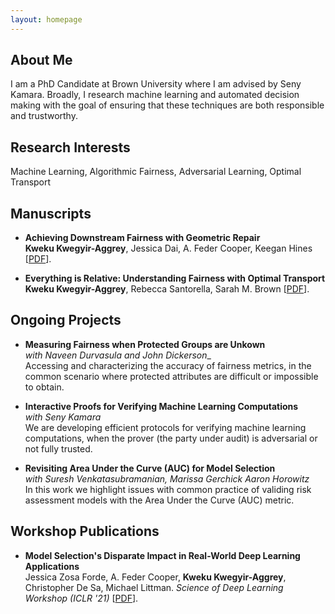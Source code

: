 ```yaml
---
layout: homepage
---
```


## About Me

I am a PhD Candidate at Brown University where I am advised by Seny Kamara. Broadly, I research machine learning and automated decision making with the goal of ensuring that these techniques are both responsible and trustworthy. 

## Research Interests

Machine Learning, Algorithmic Fairness, Adversarial Learning, Optimal Transport

<!--
## News

- **[June. 2022]** Our paper about incremental learning is accepted to CVPR 2020.
- **[Feb. 2020]** We will host the ACM Multimedia Asia 2020 conference in Singapore!
- **[Sept. 2019]** Our paper about few-shot learning is accepted to NeurIPS 2019.
- **[Mar. 2019]** Our paper about few-shot learning is accepted to CVPR 2019.
-->

## Manuscripts

- **Achieving Downstream Fairness with Geometric Repair**
  <br>
  **Kweku Kwegyir-Aggrey**, Jessica Dai, A. Feder Cooper, Keegan Hines [[PDF](https://arxiv.org/abs/2203.07490)].

- **Everything is Relative: Understanding Fairness with Optimal Transport**
  <br>
  **Kweku Kwegyir-Aggrey**, Rebecca Santorella, Sarah M. Brown [[PDF](https://arxiv.org/abs/2102.10349)].


## Ongoing Projects 
- **Measuring Fairness when Protected Groups are Unkown** 
<br> _with Naveen Durvasula and John Dickerson__
<br> Accessing and characterizing the accuracy of fairness metrics, in the common scenario where protected attributes are difficult or impossible to obtain.    
  
  
- **Interactive Proofs for Verifying Machine Learning Computations** 
<br> *with Seny Kamara* 
<br> We are developing efficient protocols for verifying machine learning computations, when the prover (the party under audit) is adversarial or not fully trusted. 
  
- **Revisiting Area Under the Curve (AUC) for Model Selection**
<br> *with Suresh Venkatasubramanian, Marissa Gerchick Aaron Horowitz* 
<br>  In this work we highlight issues with common practice of validing risk assessment models with the Area Under the Curve (AUC) metric.  

## Workshop Publications 

- **Model Selection's Disparate Impact in Real-World Deep Learning Applications**
  <br>
  Jessica Zosa Forde, A. Feder Cooper, **Kweku Kwegyir-Aggrey**,  Christopher De Sa, Michael Littman. _Science of Deep Learning Workshop (ICLR '21)_  [[PDF](https://arxiv.org/abs/2104.00606)].
